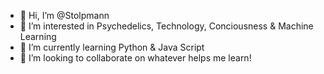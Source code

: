 - 👋 Hi, I’m @Stolpmann
- 👀 I’m interested in Psychedelics, Technology, Conciousness & Machine Learning
- 🌱 I’m currently learning Python & Java Script
- 💞️ I’m looking to collaborate on whatever helps me learn!



